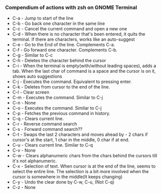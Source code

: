 ### Compendium of actions with zsh on GNOME Terminal
- C-a - Jump to start of the line
- C-b - Go back one character in the same line
- C-c - Cancel the current command and open a new one
- C-d - When there is no character that's been entered, it quits the terminal.
		If there are characters, works like an auto-suggest
- C-e - Go to the End of the line. Complements C-a.
- C-f - Go forward one character. Complements C-b.
- C-g - Similar to C-c
- C-h - Deletes the character behind the cursor
- C-i - When the terminal is empty(with/without leading spaces), adds a tab.
		When the last char of command is a space and the cursor is on it, shows auto suggestions
- C-j - Executes the command. Equivalent to pressing enter.
- C-k - Deletes from cursor to the end of the line.
- C-l - Clear screen
- C-m - Executes the command. Similar to C-j
- C-n - None
- C-o - Executes the command. Similar to C-j
- C-p - Fetches the previous command in history.
- C-q - Clears current line.
- C-r - Reverse command search
- C-s - Forward command search?? 
- C-t - Swaps the last 2 characters and moves ahead by - 
		2 chars if cursor's at the start, 1 char in the middle, 0 char if at end.
- C-u - Clears current line. Similar to C-q
- C-v - None
- C-w - Clears alphanumeric chars from the chars behind the cursors till it's not alphanumeric.
- C-x - Selection of text. When cursor is at the end of the line, seems to select the entire line.
		The selection is a bit more involved when the cursor is somewhere in the middle(It keeps changing)
- C-y - Undo the clear done by C-w, C-u, (Not C-q)
- C-z - None